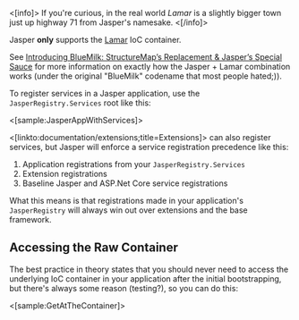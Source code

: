 <!--title:IoC Container Integration-->

<[info]>
If you're curious, in the real world *Lamar* is a slightly bigger town just up highway 71 from Jasper's namesake.
<[/info]>

Jasper **only** supports the [Lamar](http://github.com/jasperfx/lamar) IoC container.

See [Introducing BlueMilk: StructureMap’s Replacement & Jasper’s Special Sauce](https://jeremydmiller.com/2018/01/16/introducing-bluemilk-structuremaps-replacement-jaspers-special-sauce/) for more information on exactly how the Jasper + Lamar combination works (under the original "BlueMilk" codename that most people hated;)).


To register services in a Jasper application, use the `JasperRegistry.Services` root like this:

<[sample:JasperAppWithServices]>

<[linkto:documentation/extensions;title=Extensions]> can also register services, but Jasper will enforce a service registration precedence like this:

1. Application registrations from your `JasperRegistry.Services`
1. Extension registrations
1. Baseline Jasper and ASP.Net Core service registrations

What this means is that registrations made in your application's `JasperRegistry` will always win out over extensions and the base framework.

## Accessing the Raw Container

The best practice in theory states that you should never need to access the underlying IoC container in your application after the initial bootstrapping, but there's always some reason (testing?), so you can do this:

<[sample:GetAtTheContainer]>


